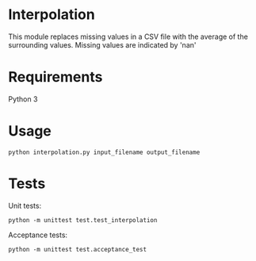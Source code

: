 # Interpolation
This module replaces missing values in a CSV file with the average of the surrounding
values. Missing values are indicated by 'nan'

# Requirements
Python 3 

# Usage
```
python interpolation.py input_filename output_filename
```

# Tests
Unit tests:
```
python -m unittest test.test_interpolation
```

Acceptance tests:
```
python -m unittest test.acceptance_test
```
